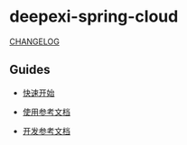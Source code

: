 # deepexi-spring-cloud

[CHANGELOG](./CHANGELOG.md)

## Guides

- [快速开始](/1.docs/guides/quickly_start.md)

- [使用参考文档](/1.docs/guides/reference.md)
- [开发参考文档](/1.docs/guides/dev_reference.md)
